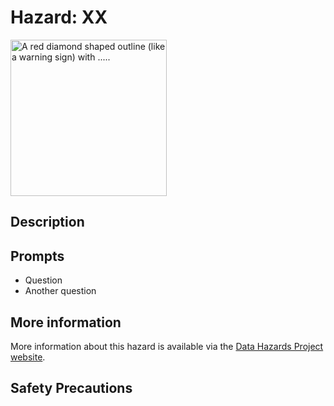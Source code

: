 # Hazard: XX

<img src="/images/XX" alt="A red diamond shaped outline (like a warning sign) with ....." width="250"/>

## Description

## Prompts

* Question
* Another question

## More information

More information about this hazard is available via the [Data Hazards Project website][1].

## Safety Precautions

[1]: https://datahazards.com/hazards/XX
